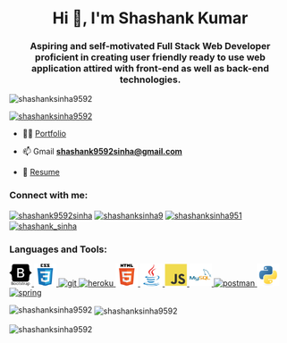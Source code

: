 <h1 align="center">Hi 👋, I'm Shashank Kumar</h1>
<h3 align="center">Aspiring and self-motivated Full Stack Web Developer proficient in creating user friendly ready to use web application attired with front-end as well as back-end technologies.</h3>

<p align="left"> <img src="https://komarev.com/ghpvc/?username=shashanksinha9592&label=Profile%20views&color=0e75b6&style=flat" alt="shashanksinha9592" /> </p>

<p align="left"> <a href="https://github.com/ryo-ma/github-profile-trophy"><img src="https://github-profile-trophy.vercel.app/?username=shashanksinha9592" alt="shashanksinha9592" /></a> </p>

- 👨‍💻 [Portfolio](https://shashanksinha9592.github.io/)

- 📫 Gmail **shashank9592sinha@gmail.com**

- 📄 [Resume](https://drive.google.com/file/d/1Z7JnDSB9Hxzk7NPIkWnABZ5InF2uy54F/view?usp=share_link)

<h3 align="left">Connect with me:</h3>
<p align="left">
<a href="https://linkedin.com/in/shashank9592sinha" target="blank"><img align="center" src="https://raw.githubusercontent.com/rahuldkjain/github-profile-readme-generator/master/src/images/icons/Social/linked-in-alt.svg" alt="shashank9592sinha" height="30" width="40" /></a>
<a href="https://www.codechef.com/users/shashanksinha9" target="blank"><img align="center" src="https://cdn.jsdelivr.net/npm/simple-icons@3.1.0/icons/codechef.svg" alt="shashanksinha9" height="30" width="40" /></a>
<a href="https://www.hackerrank.com/shashanksinha951" target="blank"><img align="center" src="https://raw.githubusercontent.com/rahuldkjain/github-profile-readme-generator/master/src/images/icons/Social/hackerrank.svg" alt="shashanksinha951" height="30" width="40" /></a>
<a href="https://www.leetcode.com/shashank_sinha" target="blank"><img align="center" src="https://raw.githubusercontent.com/rahuldkjain/github-profile-readme-generator/master/src/images/icons/Social/leet-code.svg" alt="shashank_sinha" height="30" width="40" /></a>
</p>

<h3 align="left">Languages and Tools:</h3>
<p align="left"> <a href="https://getbootstrap.com" target="_blank" rel="noreferrer"> <img src="https://raw.githubusercontent.com/devicons/devicon/master/icons/bootstrap/bootstrap-plain-wordmark.svg" alt="bootstrap" width="40" height="40"/> </a> <a href="https://www.w3schools.com/css/" target="_blank" rel="noreferrer"> <img src="https://raw.githubusercontent.com/devicons/devicon/master/icons/css3/css3-original-wordmark.svg" alt="css3" width="40" height="40"/> </a> <a href="https://git-scm.com/" target="_blank" rel="noreferrer"> <img src="https://www.vectorlogo.zone/logos/git-scm/git-scm-icon.svg" alt="git" width="40" height="40"/> </a> <a href="https://heroku.com" target="_blank" rel="noreferrer"> <img src="https://www.vectorlogo.zone/logos/heroku/heroku-icon.svg" alt="heroku" width="40" height="40"/> </a> <a href="https://www.w3.org/html/" target="_blank" rel="noreferrer"> <img src="https://raw.githubusercontent.com/devicons/devicon/master/icons/html5/html5-original-wordmark.svg" alt="html5" width="40" height="40"/> </a> <a href="https://www.java.com" target="_blank" rel="noreferrer"> <img src="https://raw.githubusercontent.com/devicons/devicon/master/icons/java/java-original.svg" alt="java" width="40" height="40"/> </a> <a href="https://developer.mozilla.org/en-US/docs/Web/JavaScript" target="_blank" rel="noreferrer"> <img src="https://raw.githubusercontent.com/devicons/devicon/master/icons/javascript/javascript-original.svg" alt="javascript" width="40" height="40"/> </a> <a href="https://www.mysql.com/" target="_blank" rel="noreferrer"> <img src="https://raw.githubusercontent.com/devicons/devicon/master/icons/mysql/mysql-original-wordmark.svg" alt="mysql" width="40" height="40"/> </a> <a href="https://postman.com" target="_blank" rel="noreferrer"> <img src="https://www.vectorlogo.zone/logos/getpostman/getpostman-icon.svg" alt="postman" width="40" height="40"/> </a> <a href="https://www.python.org" target="_blank" rel="noreferrer"> <img src="https://raw.githubusercontent.com/devicons/devicon/master/icons/python/python-original.svg" alt="python" width="40" height="40"/> </a> <a href="https://spring.io/" target="_blank" rel="noreferrer"> <img src="https://www.vectorlogo.zone/logos/springio/springio-icon.svg" alt="spring" width="40" height="40"/> </a> </p>

<p><img align="left" src="https://github-readme-stats.vercel.app/api/top-langs?username=shashanksinha9592&show_icons=true&locale=en&layout=compact" alt="shashanksinha9592" /></p>

<p>&nbsp;<img align="center" src="https://github-readme-stats.vercel.app/api?username=shashanksinha9592&show_icons=true&locale=en" alt="shashanksinha9592" /></p>

<p><img align="center" src="https://github-readme-streak-stats.herokuapp.com/?user=shashanksinha9592&" alt="shashanksinha9592" /></p>
